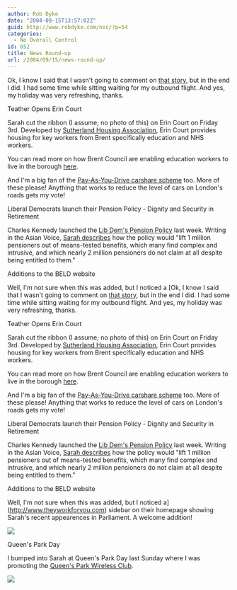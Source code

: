 ```yaml
---
author: Rob Dyke
date: "2004-09-15T13:57:02Z"
guid: http://www.robdyke.com/noc/?p=54
categories:
  - No Overall Control
id: 652
title: News Round-up
url: /2004/09/15/news-round-up/
---
```

Ok, I know I said that I wasn't going to comment on [that story](http://www.brentlibdems.org.uk/news/155.html), but in the end I did. I had some time while sitting waiting for my outbound flight. And yes, my holiday was very refreshing, thanks.

Teather Opens Erin Court
  
Sarah cut the ribbon (I assume; no photo of this) on Erin Court on Friday 3rd. Developed by [Sutherland Housing Association](http://www.housingcorp.gov.uk/resources/register/rsldata/sl3194.htm), Erin Court provides housing for key workers from Brent specifically education and NHS workers.

You can read more on how Brent Council are enabling education workers to live in the borough [here](http://www.brent.gov.uk/teachers.nsf/24878f4b00d4f0f68025663c006c7944/2d6883cc010c3d9180256d090049ddf5!OpenDocument).

And I'm a big fan of the [Pay-As-You-Drive carshare scheme](http://www.smartmoves.co.uk/) too. More of these please! Anything that works to reduce the level of cars on London's roads gets my vote!

Liberal Democrats launch their Pension Policy - Dignity and Security in Retirement
  
Charles Kennedy launched the [Lib Dem's Pension Policy](http://www.libdems.org.uk/index.cfm/page.homepage/section.home/article.7414) last week. Writing in the Asian Voice, [Sarah describes](http://www.brentlibdems.org.uk/articles/18.html) how the policy would "lift 1 million pensioners out of means-tested benefits, which many find complex and intrusive, and which nearly 2 million pensioners do not claim at all despite being entitled to them."

Additions to the BELD website
  
Well, I'm not sure when this was added, but I noticed a [Ok, I know I said that I wasn't going to comment on [that story](http://www.brentlibdems.org.uk/news/155.html), but in the end I did. I had some time while sitting waiting for my outbound flight. And yes, my holiday was very refreshing, thanks.

Teather Opens Erin Court
  
Sarah cut the ribbon (I assume; no photo of this) on Erin Court on Friday 3rd. Developed by [Sutherland Housing Association](http://www.housingcorp.gov.uk/resources/register/rsldata/sl3194.htm), Erin Court provides housing for key workers from Brent specifically education and NHS workers.

You can read more on how Brent Council are enabling education workers to live in the borough [here](http://www.brent.gov.uk/teachers.nsf/24878f4b00d4f0f68025663c006c7944/2d6883cc010c3d9180256d090049ddf5!OpenDocument).

And I'm a big fan of the [Pay-As-You-Drive carshare scheme](http://www.smartmoves.co.uk/) too. More of these please! Anything that works to reduce the level of cars on London's roads gets my vote!

Liberal Democrats launch their Pension Policy - Dignity and Security in Retirement
  
Charles Kennedy launched the [Lib Dem's Pension Policy](http://www.libdems.org.uk/index.cfm/page.homepage/section.home/article.7414) last week. Writing in the Asian Voice, [Sarah describes](http://www.brentlibdems.org.uk/articles/18.html) how the policy would "lift 1 million pensioners out of means-tested benefits, which many find complex and intrusive, and which nearly 2 million pensioners do not claim at all despite being entitled to them."

Additions to the BELD website
  
Well, I'm not sure when this was added, but I noticed a](http://www.theyworkforyou.com) sidebar on their homepage showing Sarah's recent appearences in Parliament. A welcome addition!
  
![](http://www.theglobalvoyage.com/robdyke/twfy-sidebar.jpg)

Queen's Park Day
  
I bumped into Sarah at Queen's Park Day last Sunday where I was promoting the [Queen's Park Wireless Club](http://www.queenspark.me.uk/).
  
![](http://www.theglobalvoyage.com/robdyke/qpwc_lo.gif)